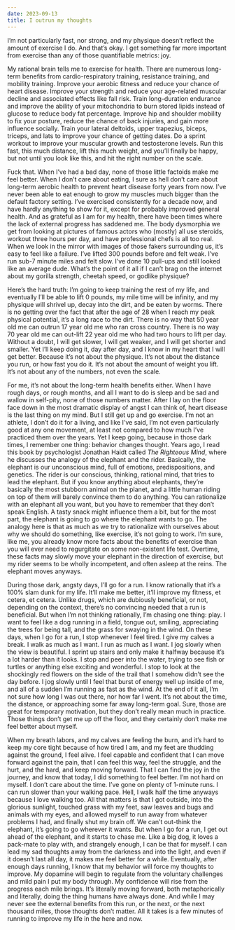 ```yaml
---
date: 2023-09-13
title: I outrun my thoughts
---
```



I’m not particularly fast, nor strong, and my physique doesn’t reflect the amount of exercise I do. And that’s okay. I get something far more important from exercise than any of those quantifiable metrics: joy.

My rational brain tells me to exercise for health. There are numerous long-term benefits from cardio-respiratory training, resistance training, and mobility training. Improve your aerobic fitness and reduce your chance of heart disease. Improve your strength and reduce your age-related muscular decline and associated effects like fall risk. Train long-duration endurance and improve the ability of your mitochondria to burn stored lipids instead of glucose to reduce body fat percentage. Improve hip and shoulder mobility to fix your posture, reduce the chance of back injuries, and gain more influence socially. Train your lateral deltoids, upper trapezius, biceps, triceps, and lats to improve your chance of getting dates. Do a sprint workout to improve your muscular growth and testosterone levels. Run this fast, this much distance, lift this much weight, and you’ll finally be happy, but not until you look like this, and hit the right number on the scale.

Fuck that. When I’ve had a bad day, none of those little factoids make me feel better. When I don’t care about eating, I sure as hell don’t care about long-term aerobic health to prevent heart disease forty years from now. I’ve never been able to eat enough to grow my muscles much bigger than the default factory setting. I’ve exercised consistently for a decade now, and have hardly anything to show for it, except for probably improved general health. And as grateful as I am for my health, there have been times where the lack of external progress has saddened me. The body dysmorphia we get from looking at pictures of famous actors who (mostly) all use steroids, workout three hours per day, and have professional chefs is all too real. When we look in the mirror with images of those fakers surrounding us, it’s easy to feel like a failure. I’ve lifted 300 pounds before and felt weak. I’ve run sub-7 minute miles and felt slow. I’ve done 10 pull-ups and still looked like an average dude. What’s the point of it all if I can’t brag on the internet about my gorilla strength, cheetah speed, or godlike physique?

Here’s the hard truth: I’m going to keep training the rest of my life, and eventually I’ll be able to lift 0 pounds, my mile time will be infinity, and my physique will shrivel up, decay into the dirt, and be eaten by worms. There is no getting over the fact that after the age of 28 when I reach my peak physical potential, it’s a long race to the dirt. There is no way that 50 year old me can outrun 17 year old me who ran cross country. There is no way 70 year old me can out-lift 22 year old me who had two hours to lift per day. Without a doubt, I will get slower, I will get weaker, and I will get shorter and smaller. Yet I’ll keep doing it, day after day, and I know in my heart that I will get better. Because it’s not about the physique. It’s not about the distance you run, or how fast you do it. It’s not about the amount of weight you lift. It’s not about any of the numbers, not even the scale.

For me, it’s not about the long-term health benefits either. When I have rough days, or rough months, and all I want to do is sleep and be sad and wallow in self-pity, none of those numbers matter. After I lay on the floor face down in the most dramatic display of angst I can think of, heart disease is the last thing on my mind. But I still get up and go exercise. I’m not an athlete, I don’t do it for a living, and like I’ve said, I’m not even particularly good at any one movement, at least not compared to how much I’ve practiced them over the years. Yet I keep going, because in those dark times, I remember one thing: behavior changes thought. Years ago, I read this book by psychologist Jonathan Haidt called _The Righteous Mind_, where he discusses the analogy of the elephant and the rider. Basically, the elephant is our unconscious mind, full of emotions, predispositions, and genetics. The rider is our conscious, thinking, rational mind, that tries to lead the elephant. But if you know anything about elephants, they’re basically the most stubborn animal on the planet, and a little human riding on top of them will barely convince them to do anything. You can rationalize with an elephant all you want, but you have to remember that they don’t speak English. A tasty snack might influence them a bit, but for the most part, the elephant is going to go where the elephant wants to go. The analogy here is that as much as we try to rationalize with ourselves about why we should do something, like exercise, it’s not going to work. I’m sure, like me, you already know more facts about the benefits of exercise than you will ever need to regurgitate on some non-existent life test. Overtime, these facts may slowly move your elephant in the direction of exercise, but my rider seems to be wholly incompetent, and often asleep at the reins. The elephant moves anyways.

During those dark, angsty days, I’ll go for a run. I know rationally that it’s a 100% slam dunk for my life. It’ll make me better, it’ll improve my fitness, et cetera, et cetera. Unlike drugs, which are dubiously beneficial, or not, depending on the context, there’s no convincing needed that a run is beneficial. But when I’m not thinking rationally, I’m chasing one thing: play. I want to feel like a dog running in a field, tongue out, smiling, appreciating the trees for being tall, and the grass for swaying in the wind. On these days, when I go for a run, I stop whenever I feel tired. I give my calves a break. I walk as much as I want. I run as much as I want. I jog slowly when the view is beautiful. I sprint up stairs and only make it halfway because it’s a lot harder than it looks. I stop and peer into the water, trying to see fish or turtles or anything else exciting and wonderful. I stop to look at the shockingly red flowers on the side of the trail that I somehow didn’t see the day before. I jog slowly until I feel that burst of energy well up inside of me, and all of a sudden I’m running as fast as the wind. At the end of it all, I’m not sure how long I was out there, nor how far I went. It’s not about the time, the distance, or approaching some far away long-term goal. Sure, those are great for temporary motivation, but they don’t really mean much in practice. Those things don’t get me up off the floor, and they certainly don’t make me feel better about myself.

When my breath labors, and my calves are feeling the burn, and it’s hard to keep my core tight because of how tired I am, and my feet are thudding against the ground, I feel alive. I feel capable and confident that I can move forward against the pain, that I can feel this way, feel the struggle, and the hurt, and the hard, and keep moving forward. That I can find the joy in the journey, and know that today, I did something to feel better. I’m not hard on myself. I don’t care about the time. I’ve gone on plenty of 1-minute runs. I can run slower than your walking pace. Hell, I walk half the time anyways because I love walking too. All that matters is that I got outside, into the glorious sunlight, touched grass with my feet, saw leaves and bugs and animals with my eyes, and allowed myself to run away from whatever problems I had, and finally shut my brain off. We can’t out-think the elephant, it’s going to go wherever it wants. But when I go for a run, I get out ahead of the elephant, and it starts to chase me. Like a big dog, it loves a pack-mate to play with, and strangely enough, I can be that for myself. I can lead my sad thoughts away from the darkness and into the light, and even if it doesn’t last all day, it makes me feel better for a while. Eventually, after enough days running, I know that my behavior will force my thoughts to improve. My dopamine will begin to regulate from the voluntary challenges and mild pain I put my body through. My confidence will rise from the progress each mile brings. It’s literally moving forward, both metaphorically and literally, doing the thing humans have always done. And while I may never see the external benefits from this run, or the next, or the next thousand miles, those thoughts don’t matter. All it takes is a few minutes of running to improve my life in the here and now.